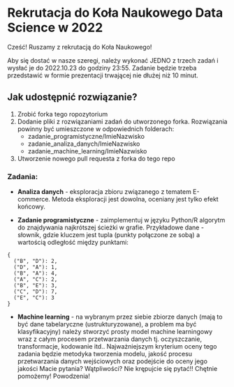 # Rekrutacja do Koła Naukowego Data Science w 2022

Cześć!
Ruszamy z rekrutacją do Koła Naukowego!

Aby się dostać w nasze szeregi, należy wykonać JEDNO z trzech zadań i wysłać je do 2022.10.23 do godziny 23:55. Zadanie będzie trzeba przedstawić w formie prezentacji trwającej nie dłużej niż 10 minut. 

## Jak udostępnić rozwiązanie?
1. Zrobić forka tego ropozytorium
2. Dodanie pliki z rozwiązaniami zadań do utworzonego forka. Rozwiązania powinny być umieszczone w odpowiednich folderach:
    * zadanie_programistyczne/ImieNazwisko
    * zadanie_analiza_danych/ImieNazwisko
    * zadanie_machine_learning/ImieNazwisko
3. Utworzenie nowego pull requesta z forka do tego repo

### Zadania:

- **Analiza danych** -  eksploracja zbioru związanego z tematem E-commerce. Metoda eksploracji jest dowolna, oceniany jest tylko efekt końcowy. 

- **Zadanie programistyczne** - zaimplementuj w języku Python/R algorytm do znajdywania najkrótszej ścieżki w grafie. 
Przykładowe dane - słownik, gdzie kluczem jest tupla (punkty połączone ze sobą) a wartością odległość między punktami:
```
{
  ("B", "D"): 2,
  ("D", "A"): 1,
  ("B", "A"): 4,
  ("A", "C"): 2,
  ("B", "E"): 3,
  ("C", "D"): 7,
  ("E", "C"): 3
} 
```

- **Machine learning** - na wybranym przez siebie zbiorze danych (mają to być dane tabelaryczne (ustrukturyzowane), a problem ma być klasyfikacyjny) należy stworzyć prosty model machine learningowy wraz z całym procesem przetwarzania danych tj. oczyszczanie, transformacje, kodowanie itd..  Najważniejszym kryterium oceny tego zadania będzie metodyka tworzenia modelu, jakość procesu przetwarzania danych wejściowych oraz podejście do oceny jego jakości
Macie pytania? Wątpliwości? Nie krępujcie się pytać!! Chętnie pomożemy!
Powodzenia!
